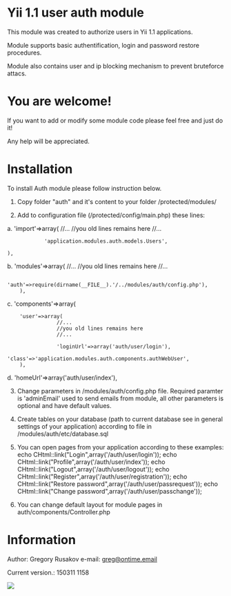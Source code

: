 Yii 1.1 user auth module
=============
This module was created to authorize users in Yii 1.1 applications. 

Module supports basic authentification, login and password restore procedures.

Module also contains user and ip blocking mechanism to prevent bruteforce attacs.

You are welcome!
=============
If you want to add or modify some module code please feel free and just do it! 

Any help will be appreciated.

Installation
=============

To install Auth module please follow instruction below.

1. Copy folder "auth" and it's content to your folder /protected/modules/

2. Add to configuration file (/protected/config/main.php) these lines:

a.
	'import'=>array(
                //...
                //you old lines remains here
                //...

                'application.modules.auth.models.Users',

   	),

b.  	'modules'=>array(
                //...
                //you old lines remains here
                //...

                'auth'=>require(dirname(__FILE__).'/../modules/auth/config.php'),
        ),

c.  	'components'=>array(

		'user'=>array(
                    //...
                    //you old lines remains here
                    //...

                    'loginUrl'=>array('auth/user/login'),
                    'class'=>'application.modules.auth.components.authWebUser',
		),

d.      'homeUrl'=>array('auth/user/index'),

3.  Change parameters in /modules/auth/config.php file. Required paramter is 'adminEmail' used to send emails
    from module, all other parameters is optional and have default values.

4.  Create tables on your database (path to current database see in general settings of your application) according to file in /modules/auth/etc/database.sql

5.  You can open pages from your application according to these examples:
        echo CHtml::link("Login",array('/auth/user/login'));
        echo CHtml::link("Profile",array('/auth/user/index'));
        echo CHtml::link("Logout",array('/auth/user/logout'));
        echo CHtml::link("Register",array('/auth/user/registration'));
        echo CHtml::link("Restore password",array('/auth/user/passrequest'));
        echo CHtml::link("Change password",array('/auth/user/passchange'));

6.  You can change default layout for module pages in auth/components/Controller.php

Information
=============
Author: Gregory Rusakov
e-mail: greg@ontime.email

Current version.: 150311 1158

<img src="https://ga-beacon.appspot.com/UA-60499668-1/GregoryRusakov/yii1.1-user-auth-module" />
